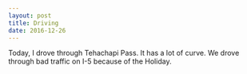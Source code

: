 ```yaml
---
layout: post
title: Driving
date: 2016-12-26
---
```


Today, I drove through Tehachapi Pass. It has a lot of curve. We drove through bad traffic on I-5 because of the Holiday.
